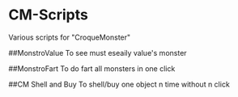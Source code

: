CM-Scripts
==========

Various scripts for "CroqueMonster"


##MonstroValue
To see must eseaily value's monster

##MonstroFart
To do fart all monsters in one click

##CM Shell and Buy
To shell/buy one object n time without n click

